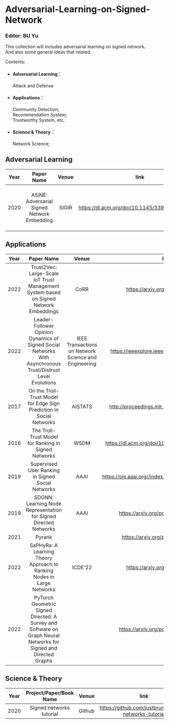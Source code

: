 # Adversarial-Learning-on-Signed-Network
### Editor: BU Yu 
This collection will includes adversarial learning on signed network.  
And also some general ideas that related.

Contents:

* #### Adversarial Learning：  
  Attack and Defense
* #### Applications：  
  Community Detection;   
  Recommendation System;   
  Trustworthy System, etc.
* #### Science & Theory：
  Network Science;

## Adversarial Learning


| Year        | Paper Name   |  Venue  |  link  |  Issue  |
| --------    |    :-----:  | :----:  | :----: | :----:  |
|2020|ASiNE: Adversarial Signed <br> Network Embedding|  SIGIR  | https://dl.acm.org/doi/10.1145/3397271.3401079 | Motivated by GAN;<br> Balance Theory;<br> Path Aggregation Embedding |

## Applications

| Year        | Paper Name   |  Venue  |  link  |  Issue  |
| --------    |    :-----:  | :----:  | :----: | :----:  |
|2022|Trust2Vec: Large-Scale IoT Trust Management <br> System based on Signed Network Embeddings| CoRR | https://arxiv.org/abs/2204.06988 | Trustworthy System |
|2022|Leader-Follower Opinion Dynamics of Signed Social Networks <br> With Asynchronous Trust/Distrust Level Evolutions|IEEE Transactions on Network Science and Engineering  | https://ieeexplore.ieee.org/document/9585553 | Trustworthy System:DeGroot Model |
|2017|On the Troll-Trust Model for Edge Sign <br> Prediction in Social Networks| AISTATS | http://proceedings.mlr.press/v54/falher17a.html | Trustworthy System: Troll-Trust Model |
|2016|The Troll-Trust Model for Ranking in Signed Networks| WSDM | https://dl.acm.org/doi/10.1145/2835776.2835816 | Trustworthy System: Troll-Trust Model |
|2019|Supervised User Ranking in Signed Social Networks| AAAI |https://ojs.aaai.org//index.php/AAAI/article/view/3784 | Trustworthy System: TBD |
|2019|SDGNN: Learning Node Representation for Signed Directed Networks| AAAI |https://arxiv.org/pdf/2101.02390v3.pdf | Node Representaion/Link Prediction |
|2021|Pyrank|  |https://arxiv.org/pdf/2110.09274.pdf| Node Ranking |
|2022|SaPHyRa: A Learning Theory Approach to Ranking Nodes in Large Networks| ICDE'22 |https://arxiv.org/abs/2203.01746| Node Ranking |
|2022|PyTorch Geometric Signed Directed: A Survey and Software on Graph Neural Networks for Signed and Directed Graphs|  |https://arxiv.org/pdf/2202.10793v2.pdf|  |



## Science & Theory

| Year        | Project/Paper/Book Name   |  Venue  |  link  |  Issue  |
| --------    |    :-----:  | :----:  | :----: | :----:  |
|2020|Signed networks tutorial|  Github  | https://github.com/justbruno/signed-networks-tutorial | TBD |

